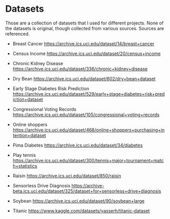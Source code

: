 # Datasets
Those are a collection of datasets that I used for different projects. None of the datasets is original, though collected from various sources. Sources are referenced. 

* Breast Cancer
https://archive.ics.uci.edu/dataset/14/breast+cancer

* Census Income
https://archive.ics.uci.edu/dataset/20/census+income

* Chronic Kidney Disease
https://archive.ics.uci.edu/dataset/336/chronic+kidney+disease

* Dry Bean
https://archive.ics.uci.edu/dataset/602/dry+bean+dataset

* Early Stage Diabetes Risk Prediction
https://archive.ics.uci.edu/dataset/529/early+stage+diabetes+risk+prediction+dataset

* Congressional Voting Records
https://archive.ics.uci.edu/dataset/105/congressional+voting+records

* Online shoppers
https://archive.ics.uci.edu/dataset/468/online+shoppers+purchasing+intention+dataset

* Pima Diabetes
https://archive.ics.uci.edu/dataset/34/diabetes

* Play tennis
https://archive.ics.uci.edu/dataset/300/tennis+major+tournament+match+statistics

* Raisin
https://archive.ics.uci.edu/dataset/850/raisin

* Sensorless Drive Diagnosis
https://archive-beta.ics.uci.edu/dataset/325/dataset+for+sensorless+drive+diagnosis

* Soybean
https://archive.ics.uci.edu/dataset/90/soybean+large

* Titanic
https://www.kaggle.com/datasets/yasserh/titanic-dataset

